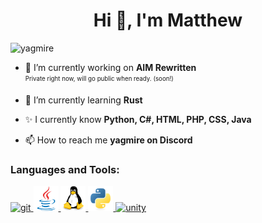 <h1 align="center">Hi 👋, I'm Matthew</h1>

<p align="left"> <img src="https://komarev.com/ghpvc/?username=yagmire&label=Profile%20views&color=0e75b6&style=flat" alt="yagmire" /> </p>

- 🔭 I’m currently working on **AIM Rewritten**<br>
  <sub><sup>Private right now, will go public when ready. (soon!)</sup></sub>

- 🌱 I’m currently learning **Rust**

- ✨ I currently know **Python, C#, HTML, PHP, CSS, Java**

- 📫 How to reach me **yagmire on Discord**

<h3 align="left">Languages and Tools:</h3>
<p align="left"></a> <a href="https://git-scm.com/" target="_blank" rel="noreferrer"> <img src="https://www.vectorlogo.zone/logos/git-scm/git-scm-icon.svg" alt="git" width="40" height="40"/> </a> <a href="https://www.java.com" target="_blank" rel="noreferrer"> <img src="https://raw.githubusercontent.com/devicons/devicon/master/icons/java/java-original.svg" alt="java" width="40" height="40"/> </a> <a href="https://www.linux.org/" target="_blank" rel="noreferrer"> <img src="https://raw.githubusercontent.com/devicons/devicon/master/icons/linux/linux-original.svg" alt="linux" width="40" height="40"/> </a> <a href="https://www.python.org" target="_blank" rel="noreferrer"> <img src="https://raw.githubusercontent.com/devicons/devicon/master/icons/python/python-original.svg" alt="python" width="40" height="40"/> </a> <a href="https://unity.com/" target="_blank" rel="noreferrer"> <img src="https://www.vectorlogo.zone/logos/unity3d/unity3d-icon.svg" alt="unity" width="40" height="40"/> </a> </p>
